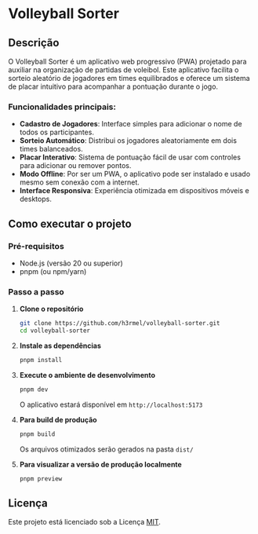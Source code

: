 # Volleyball Sorter

## Descrição

O Volleyball Sorter é um aplicativo web progressivo (PWA) projetado para auxiliar na organização de partidas de voleibol. Este aplicativo facilita o sorteio aleatório de jogadores em times equilibrados e oferece um sistema de placar intuitivo para acompanhar a pontuação durante o jogo.

### Funcionalidades principais:

- **Cadastro de Jogadores**: Interface simples para adicionar o nome de todos os participantes.
- **Sorteio Automático**: Distribui os jogadores aleatoriamente em dois times balanceados.
- **Placar Interativo**: Sistema de pontuação fácil de usar com controles para adicionar ou remover pontos.
- **Modo Offline**: Por ser um PWA, o aplicativo pode ser instalado e usado mesmo sem conexão com a internet.
- **Interface Responsiva**: Experiência otimizada em dispositivos móveis e desktops.

## Como executar o projeto

### Pré-requisitos
- Node.js (versão 20 ou superior)
- pnpm (ou npm/yarn)

### Passo a passo

1. **Clone o repositório**
   ```bash
   git clone https://github.com/h3rmel/volleyball-sorter.git
   cd volleyball-sorter
   ```

2. **Instale as dependências**
   ```bash
   pnpm install
   ```

3. **Execute o ambiente de desenvolvimento**
   ```bash
   pnpm dev
   ```
   O aplicativo estará disponível em `http://localhost:5173`

4. **Para build de produção**
   ```bash
   pnpm build
   ```
   Os arquivos otimizados serão gerados na pasta `dist/`

5. **Para visualizar a versão de produção localmente**
   ```bash
   pnpm preview
   ```

## Licença

Este projeto está licenciado sob a Licença [MIT](LICENSE).